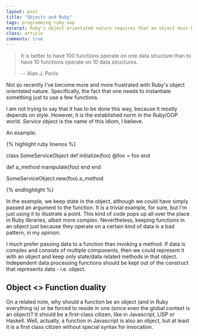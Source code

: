 ```yaml
---
layout: post
title: "Objects and Ruby"
tags: programming ruby oop
excerpt: Ruby's object orientated nature requires that an object must be instantiated if a function (ie. a method) is to be invoked. That is inconvenient.
class: article
comments: true
---
```


> It is better to have 100 functions operate on one data structure than to have 10 functions operate on 10 data structures.
>
> -- Alan J. Perlis

Not so recently I've become more and more frustrated with Ruby's object orientated nature. Specifically, the fact that one needs to instantiate something just to use a few functions.

I am not trying to say that it has to be done this way, because it mostly depends on style. However, it *is* the established norm in the Ruby/OOP world. *Service object* is the name of this idiom, I believe.

An example:

{% highlight ruby linenos %}

class SomeServiceObject
  def initialize(foo)
    @foo = foo
  end

  def a_method
    manipulate(foo)
  end
end

SomeServiceObject.new(foo).a_method

{% endhighlight %}

In the example, we keep state in the object, although we could have simply passed an argument to the function. It is a trivial example, for sure, but I'm just using it to illustrate a point. This kind of code pops up all over the place in Ruby libraries, albeit more complex. Nevertheless, keeping functions in an object just because they operate on a certain kind of data is a bad pattern, in my opinion. 

I much prefer passing data to a function than invoking a method. If data is complex and consists of multiple components, then we could represent it with an object and keep only state/data related methods in that object. Independent data processing functions should be kept out of the construct that represents data - i.e. object. 

## Object <> Function duality

On a related note, why should a function be an object (and in Ruby everything is) or be forced to reside in one (since even the global context is an object)? It should be a first-class citizen, like in Javascript, LISP or Haskell. Well, actually, a function in Javascript is also an object, but at least it is a first class citizen without special syntax for invocation.
